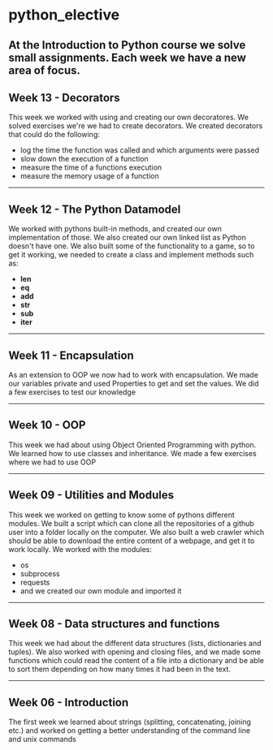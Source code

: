 # python_elective

At the Introduction to Python course we solve small assignments. Each week we have a new area of focus.
---

Week 13 - Decorators
---
This week we worked with using and creating our own decoratores. We solved exercises we're we had to create decorators. We created decorators that could do the following:
- log the time the function was called and which arguments were passed
- slow down the execution of a function
- measure the time of a functions execution
- measure the memory usage of a function

---
Week 12 - The Python Datamodel
---
We worked with pythons built-in methods, and created our own implementation of those. We also created our own linked list as Python doesn't have one. We also built some of the functionality to a game, so to get it working, we needed to create a class and implement methods such as:
- __len__
- __eq__
- __add__
- __str__
- __sub__
- __iter__

---
Week 11 - Encapsulation
---
As an extension to OOP we now had to work with encapsulation. We made our variables private and used Properties to get and set the values. We did a few exercises to test our knowledge

---
Week 10 - OOP
---
This week we had about using Object Oriented Programming with python. We learned how to use classes and inheritance. We made a few exercises where we had to use OOP

---
Week 09 - Utilities and Modules
---
This week we worked on getting to know some of pythons different modules. We built a script which can clone all the repositories of a github user into a folder locally on the computer. We also built a web crawler which should be able to download the entire content of a webpage, and get it to work locally. 
We worked with the modules:
- os
- subprocess
- requests
- and we created our own module and imported it


---
Week 08 - Data structures and functions
---
This week we had about the different data structures (lists, dictionaries and tuples). We also worked with opening and closing files, and we made some functions which could read the content of a file into a dictionary and be able to sort them depending on how many times it had been in the text.

---
Week 06 - Introduction
---
The first week we learned about strings (splitting, concatenating, joining etc.) and worked on getting a better understanding of the command line and unix commands
